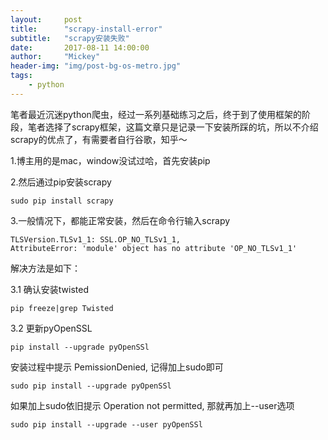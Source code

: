 ```yaml
---
layout:     post
title:      "scrapy-install-error"
subtitle:   "scrapy安装失败"
date:       2017-08-11 14:00:00
author:     "Mickey"
header-img: "img/post-bg-os-metro.jpg"
tags:
    - python
---
```


笔者最近沉迷python爬虫，经过一系列基础练习之后，终于到了使用框架的阶段，笔者选择了scrapy框架，这篇文章只是记录一下安装所踩的坑，所以不介绍scrapy的优点了，有需要者自行谷歌，知乎～

1.博主用的是mac，window没试过哈，首先安装pip

2.然后通过pip安装scrapy

`sudo pip install scrapy`

3.一般情况下，都能正常安装，然后在命令行输入scrapy

```
TLSVersion.TLSv1_1: SSL.OP_NO_TLSv1_1,
AttributeError: 'module' object has no attribute 'OP_NO_TLSv1_1'
```

解决方法是如下：

3.1 确认安装twisted

`pip freeze|grep Twisted`

3.2 更新pyOpenSSL

`pip install --upgrade pyOpenSSl`

安装过程中提示 PemissionDenied, 记得加上sudo即可

`sudo pip install --upgrade pyOpenSSl`

如果加上sudo依旧提示 Operation not permitted, 那就再加上--user选项

`sudo pip install --upgrade --user pyOpenSSl`